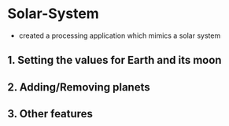 # Solar-System
- created a processing application which mimics a solar system

## 1. Setting the values for Earth and its moon

## 2. Adding/Removing planets

## 3. Other features
